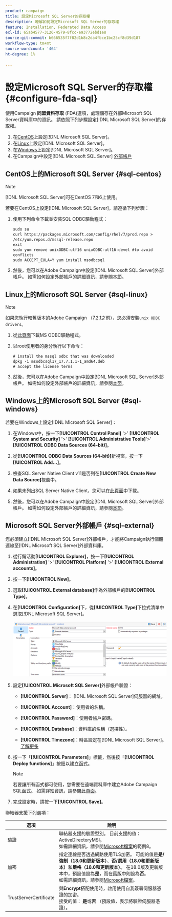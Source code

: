```yaml
---
product: campaign
title: 設定Microsoft SQL Server的存取權
description: 瞭解如何設定Microsoft SQL Server的存取權
feature: Installation, Federated Data Access
exl-id: 65ab4577-3126-4579-8fcc-e93772ebd1e8
source-git-commit: b666535f7f82d1b8c2da4fbce1bc25cf8d39d187
workflow-type: tm+mt
source-wordcount: '464'
ht-degree: 1%

---
```


# 設定Microsoft SQL Server的存取權 {#configure-fda-sql}



使用Campaign **同盟資料存取** (FDA)選項，處理儲存在外部Microsoft SQL Server資料庫中的資訊。 請依照下列步驟設定[!DNL Microsoft SQL Server]的存取權。

1. 在[CentOS](#sql-centos)上設定[!DNL Microsoft SQL Server]。
1. 在[Linux](#sql-linux)上設定[!DNL Microsoft SQL Server]。
1. 在[Windows](#sql-windows)上設定[!DNL Microsoft SQL Server]。
1. 在Campaign中設定[!DNL Microsoft SQL Server] [外部帳戶](#sql-external)

## CentOS上的Microsoft SQL Server {#sql-centos}

>[!NOTE]
>
> [!DNL Microsoft SQL Server]可在CentOS 7和6上使用。

若要在CentOS上設定[!DNL Microsoft SQL Server]，請遵循下列步驟：

1. 使用下列命令下載並安裝SQL ODBC驅動程式：

   ```
   sudo su
   curl https://packages.microsoft.com/config/rhel/7/prod.repo > /etc/yum.repos.d/mssql-release.repo
   exit
   sudo yum remove unixODBC-utf16 unixODBC-utf16-devel #to avoid conflicts
   sudo ACCEPT_EULA=Y yum install msodbcsql
   ```

1. 然後，您可以在Adobe Campaign中設定[!DNL Microsoft SQL Server]外部帳戶。 如需如何設定外部帳戶的詳細資訊，請參閱[本節](#sql-external)。

## Linux上的Microsoft SQL Server {#sql-linux}

>[!NOTE]
>
> 如果您執行較舊版本的Adobe Campaign （7.2.1之前），您必須安裝`unix ODBC drivers`。

1. 從[此頁面](https://packages.microsoft.com/ubuntu/16.04/prod/pool/main/m/msodbcsql17/)下載MS ODBC驅動程式。

1. 以root使用者的身分執行以下命令：

   ```
   # install the mssql odbc that was downloaded
   dpkg -i msodbcsql17_17.7.1.1-1_amd64.deb
   # accept the license terms
   ```

1. 然後，您可以在Adobe Campaign中設定[!DNL Microsoft SQL Server]外部帳戶。 如需如何設定外部帳戶的詳細資訊，請參閱[本節](#sql-external)。

## Windows上的Microsoft SQL Server {#sql-windows}

若要在Windows上設定[!DNL Microsoft SQL Server]：

1. 在Windows中，按一下&#x200B;**[!UICONTROL Control Panel]** &#39;>&#39; **[!UICONTROL System and Security]** &#39;>&#39; **[!UICONTROL Administrative Tools]**&#39;>&#39; **[!UICONTROL ODBC Data Sources (64-bit)]**。

1. 從&#x200B;**[!UICONTROL ODBC Data Sources (64-bit)]**&#x200B;新視窗，按一下&#x200B;**[!UICONTROL Add...]**。

1. 檢查SQL Server Native Client v11是否列在&#x200B;**[!UICONTROL Create New Data Source]**&#x200B;視窗中。

1. 如果未列出SQL Server Native Client，您可以在[此頁面](https://www.microsoft.com/en-my/download/details.aspx?id=36434)中下載。

1. 然後，您可以在Adobe Campaign中設定[!DNL Microsoft SQL Server]外部帳戶。 如需如何設定外部帳戶的詳細資訊，請參閱[本節](#sql-external)。

## Microsoft SQL Server外部帳戶 {#sql-external}

您必須建立[!DNL Microsoft SQL Server]外部帳戶，才能將Campaign執行個體連線至[!DNL Microsoft SQL Server]外部資料庫。

1. 從行銷活動&#x200B;**[!UICONTROL Explorer]**，按一下&#x200B;**[!UICONTROL Administration]** &#39;>&#39; **[!UICONTROL Platform]** &#39;>&#39; **[!UICONTROL External accounts]**。

1. 按一下&#x200B;**[!UICONTROL New]**。

1. 選取&#x200B;**[!UICONTROL External database]**&#x200B;作為外部帳戶的&#x200B;**[!UICONTROL Type]**。

1. 在&#x200B;**[!UICONTROL Configuration]**&#x200B;下，從&#x200B;**[!UICONTROL Type]**&#x200B;下拉式清單中選取[!DNL Microsoft SQL Server]。

   ![](assets/sql.png)

1. 設定&#x200B;**[!UICONTROL Microsoft SQL Server]**&#x200B;外部帳戶驗證：

   * **[!UICONTROL Server]**： [!DNL Microsoft SQL Server]伺服器的網址。

   * **[!UICONTROL Account]**：使用者的名稱。

   * **[!UICONTROL Password]**：使用者帳戶密碼。

   * **[!UICONTROL Database]**：資料庫的名稱（選擇性）。

   * **[!UICONTROL Timezone]**：時區設定在[!DNL Microsoft SQL Server]。 [了解更多](https://docs.microsoft.com/en-us/sql/t-sql/functions/current-timezone-transact-sql?view=sql-server-ver15)

1. 按一下「**[!UICONTROL Parameters]**」標籤，然後按「**[!UICONTROL Deploy functions]**」按鈕以建立函式。

   >[!NOTE]
   >
   >若要讓所有函式都可使用，您需要在遠端資料庫中建立Adobe Campaign SQL函式。 如需詳細資訊，請參閱此[頁面](../../configuration/using/adding-additional-sql-functions.md)。

1. 完成設定時，請按一下&#x200B;**[!UICONTROL Save]**。

聯結器支援下列選項：

| 選項 | 說明 |
|---|---|
| 驗證 | 聯結器支援的驗證型別。 目前支援的值： ActiveDirectoryMSI。 <br>如需詳細資訊，請參閱[Microsoft檔案](https://docs.microsoft.com/en-us/sql/connect/odbc/using-azure-active-directory?view=sql-server-ver15#example-connection-strings)的範例8。 |
| 加密 | 指定連線是否透過網路使用TLS加密。 可能的值是&#x200B;**是/強制（18.0和更新版本）**、**否/選用（18.0和更新版本）**&#x200B;和&#x200B;**嚴格（18.0和更新版本）**。 在18.0版及更新版本中，預設值設為&#x200B;**是**，而在舊版中則設為&#x200B;**否**。 <br>如需詳細資訊，請參閱[Microsoft檔案](https://docs.microsoft.com/en-us/sql/connect/odbc/dsn-connection-string-attribute?view=azure-sqldw-latest#encrypt)。 |
| TrustServerCertificate | 與&#x200B;**Encrypt**&#x200B;搭配使用時，啟用使用自我簽署伺服器憑證的加密。 <br>接受的值： **是**&#x200B;或&#x200B;**否** （預設值，表示將驗證伺服器憑證）。 |
